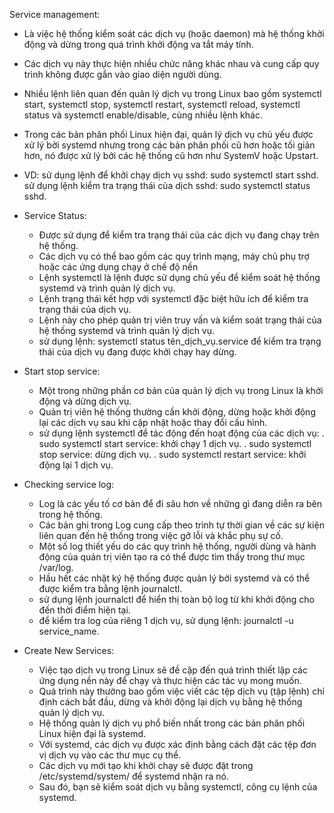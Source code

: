 Service management:
  - Là việc hệ thống kiểm soát các dịch vụ (hoặc daemon) mà hệ thống khởi động và dừng trong quá trình khởi động va tắt máy tính.
  - Các dịch vụ này thực hiện nhiều chức năng khác nhau và cung cấp quy trình không được gắn vào giao diện người dùng.
  - Nhiều lệnh liên quan đến quản lý dịch vụ trong Linux bao gồm systemctl start, systemctl stop, systemctl restart, systemctl reload, systemctl status và systemctl enable/disable, cùng nhiều lệnh khác.
  - Trong các bản phân phối Linux hiện đại, quản lý dịch vụ chủ yếu được xử lý bởi systemd nhưng trong các bản phân phối cũ hơn hoặc tối giản hơn, nó được xử lý bởi các hệ thống cũ hơn như SystemV hoặc Upstart.
  - VD: sử dụng lệnh để khởi chạy dịch vụ sshd: sudo systemctl start sshd.
        sử dụng lệnh kiểm tra trạng thái của dịch sshd: sudo systemctl status sshd.

  - Service Status:
    + Được sử dụng để kiểm tra trạng thái của các dịch vụ đang chạy trên hệ thống.
    + Các dịch vụ có thể bao gồm các quy trình mạng, máy chủ phụ trợ hoặc các ứng dụng chạy ở chế độ nền
    + Lệnh systemctl là lệnh được sử dụng chủ yếu để kiểm soát hệ thống systemd và trình quản lý dịch vụ.
    + Lệnh trạng thái kết hợp với systemctl đặc biệt hữu ích để kiểm tra trạng thái của dịch vụ.
    + Lệnh này cho phép quản trị viên truy vấn và kiểm soát trạng thái của hệ thống systemd và trình quản lý dịch vụ.
    + sử dụng lệnh: systemctl status tên_dịch_vụ.service để kiểm tra trạng thái của dịch vụ đang được khởi chạy hay dừng.

  - Start stop service:
    + Một trong những phần cơ bản của quản lý dịch vụ trong Linux là khởi động và dừng dịch vụ.
    + Quản trị viên hệ thống thường cần khởi động, dừng hoặc khởi động lại các dịch vụ sau khi cập nhật hoặc thay đổi cấu hình.
    + sử dụng lệnh systemctl để tác động đến hoạt động của các dịch vụ:
      . sudo systemctl start service: khởi chạy 1 dịch vụ.
      . sudo systemctl stop service: dừng dịch vụ.
      . sudo systemctl restart service: khởi động lại 1 dịch vụ.

  - Checking service log:
    + Log là các yếu tố cơ bản để đi sâu hơn về những gì đang diễn ra bên trong hệ thống.
    + Các bản ghi trong Log cung cấp theo trình tự thời gian về các sự kiện liên quan đến hệ thống trong việc gỡ lỗi và khắc phụ sự cố.
    + Một số log thiết yếu do các quy trình hệ thống, người dùng và hành động của quản trị viên tạo ra có thể được tìm thấy trong thư mục /var/log.
    + Hầu hết các nhật ký hệ thống được quản lý bởi systemd và có thể được kiểm tra bằng lệnh journalctl.
    + sử dụng lệnh journalctl để hiển thị toàn bộ log  từ khi khởi động cho đến thời điểm hiện tại.
    + để kiểm tra log của riêng 1 dịch vụ, sử dụng lệnh: journalctl -u service_name.

  - Create New Services:
    + Việc tạo dịch vụ trong Linux sẽ đề cập đến quá trình thiết lập các ứng dụng nền này để chạy và thực hiện các tác vụ mong muốn.
    + Quá trình này thường bao gồm việc viết các tệp dịch vụ (tập lệnh) chỉ định cách bắt đầu, dừng và khởi động lại dịch vụ bằng hệ thống quản lý dịch vụ.
    + Hệ thống quản lý dịch vụ phổ biến nhất trong các bản phân phối Linux hiện đại là systemd.
    + Với systemd, các dịch vụ được xác định bằng cách đặt các tệp đơn vị dịch vụ vào các thư mục cụ thể.
    + Các dịch vụ mới tạo khi khởi chạy sẽ được đặt trong /etc/systemd/system/ để systemd nhận ra nó.
    + Sau đó, bạn sẽ kiểm soát dịch vụ bằng systemctl, công cụ lệnh của systemd.
